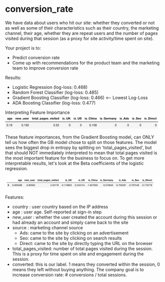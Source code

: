# conversion_rate

We have data about users who hit our site: whether they converted or not as well as some of their characteristics such as their country, the marketing channel, their age, whether they are repeat users and the number of pages visited during that session (as a proxy for site activity/time spent on site).

Your project is to:
* Predict conversion rate
* Come up with recommendations for the product team and the marketing team to improve conversion rate

Results:
* Logistic Regression (log-loss: 0.468)
* Random Forest Classifier (log-loss: 0.485)
* Gradient Boosting Classifier (log-loss: 0.466) <-- Lowest Log-Loss
* ADA Boosting Classifier (log-loss: 0.477)  

Interpreting Feature Importance 
![Feature Importances in Gradient Boosting model](data/feature_importances.png?raw=true "Feature Importances in Gradient Boosting Model")

These feature importances, from the Gradient Boosting model, can ONLY tell us how often the GB model chose to split on those features.  The model sees the biggest drop in entropy by splitting on 'total_pages_visited', but that should NOT immediately interpreted to mean that total pages visited is the most important feature for the business to focus on.  To get more interpretable results, let's look at the Beta coefficients of the logistic regression. 


![Beta Coefficients in Logistic Regression Model](data/betas.png?raw=true "Beta Coefficients in Logistic Regression Model")


Features:
* country : user country based on the IP address
* age : user age. Self-reported at sign-in step
* new_user : whether the user created the account during this session or had already an
account and simply came back to the site
* source : marketing channel source
  * Ads: came to the site by clicking on an advertisement
  * Seo: came to the site by clicking on search results
  * Direct: came to the site by directly typing the URL on the browser
* total_pages_visited: number of total pages visited during the session. This is a proxy for
time spent on site and engagement during the session.
* converted: this is our label. 1 means they converted within the session, 0 means they left
without buying anything. The company goal is to increase conversion rate: # conversions
/ total sessions.

